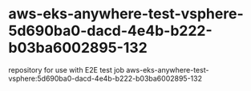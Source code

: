 # aws-eks-anywhere-test-vsphere-5d690ba0-dacd-4e4b-b222-b03ba6002895-132
repository for use with E2E test job aws-eks-anywhere-test-vsphere:5d690ba0-dacd-4e4b-b222-b03ba6002895-132
